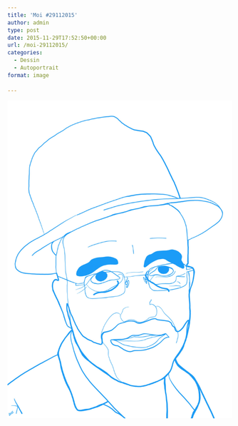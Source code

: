 ```yaml
---
title: 'Moi #29112015'
author: admin
type: post
date: 2015-11-29T17:52:50+00:00
url: /moi-29112015/
categories:
  - Dessin
  - Autoportrait
format: image

---
```

![Moi #29112015](./IMG_0204-0.jpg)